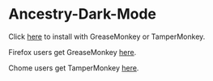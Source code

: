 # Ancestry-Dark-Mode

Click [here](https://raw.githubusercontent.com/lukecfairchild/Ancestry-Dark-Mode/master/src/main.user.js) to install with GreaseMonkey or TamperMonkey.

Firefox users get GreaseMonkey [here](https://addons.mozilla.org/en-Us/firefox/addon/greasemonkey/).

Chome users get TamperMonkey [here](https://chrome.google.com/webstore/detail/tampermonkey/dhdgffkkebhmkfjojejmpbldmpobfkfo?hl=en-US).